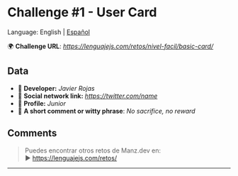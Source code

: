# Challenge #1 - User Card
Language: English | [Español](README-es.md)

🌍 **Challenge URL**: *https://lenguajejs.com/retos/nivel-facil/basic-card/*

## Data

- 🦄 **Developer:** *Javier Rojas*
- 🐇 **Social network link:** *https://twitter.com/name*
- 🦾 **Profile:** *Junior*
- 💬 **A short comment or witty phrase**: *No sacrifice, no reward*

## Comments

> Puedes encontrar otros retos de Manz.dev en: <br>▶ https://lenguajejs.com/retos/

---
